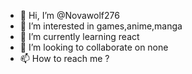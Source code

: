 - 👋 Hi, I’m @Novawolf276
- 👀 I’m interested in games,anime,manga
- 🌱 I’m currently learning react
- 💞️ I’m looking to collaborate on none
- 📫 How to reach me ?

<!---
Novawolf276/Novawolf276 is a ✨ special ✨ repository because its `README.md` (this file) appears on your GitHub profile.
You can click the Preview link to take a look at your changes.
--->
